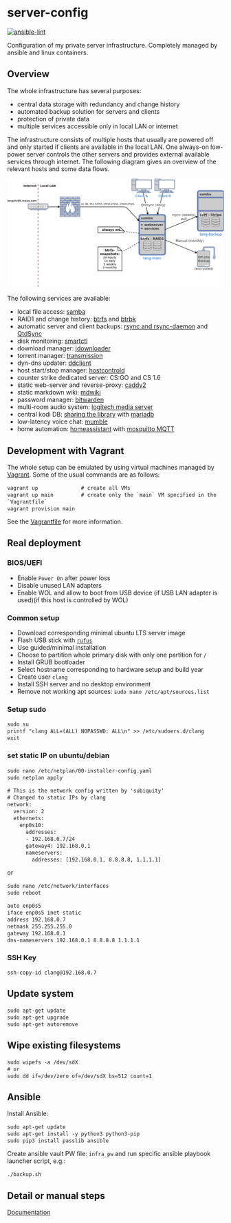 server-config
=============

[![ansible-lint](https://github.com/langchr86/server-config/actions/workflows/ansible-lint.yml/badge.svg)](https://github.com/langchr86/server-config/actions/workflows/ansible-lint.yml)

Configuration of my private server infrastructure.
Completely managed by ansible and linux containers.


Overview
--------

The whole infrastructure has several purposes:

* central data storage with redundancy and change history
* automated backup solution for servers and clients
* protection of private data
* multiple services accessible only in local LAN or internet

The infrastructure consists of multiple hosts that usually are powered off
and only started if clients are available in the local LAN.
One always-on low-power server controls the other servers
and provides external available services through internet.
The following diagram gives an overview of the relevant hosts and some data flows.

![infrastructure_overview](docs/images/infrastructure_overview.png)

The following services are available:

* local file access: [samba](https://www.samba.org/)
* RAID1 and change history: [btrfs](https://btrfs.wiki.kernel.org/index.php/Main_Page)
  and [btrbk](https://github.com/digint/btrbk)
* automatic server and client backups: [rsync and rsync-daemon](https://en.wikipedia.org/wiki/Rsync)
  and [QtdSync](http://qtdtools.doering-thomas.de/)
* disk monitoring: [smartctl](https://www.smartmontools.org/)
* download manager: [jdownloader](https://jdownloader.org/)
* torrent manager: [transmission](https://transmissionbt.com/)
* dyn-dns updater: [ddclient](https://github.com/ddclient/ddclient)
* host start/stop manager: [hostcontrold](https://github.com/langchr86/hostcontrold)
* counter strike dedicated server: CS:GO and CS 1.6
* static web-server and reverse-proxy: [caddy2](https://caddyserver.com/)
* static markdown wiki: [mdwiki](http://www.mdwiki.info)
* password manager: [bitwarden](https://go.bitwarden.com/)
* multi-room audio system: [logitech media server](https://en.wikipedia.org/wiki/Logitech_Media_Server)
* central kodi DB: [sharing the library](https://kodi.wiki/view/MySQL)
  with [mariadb](https://mariadb.org/)
* low-latency voice chat: [mumble](https://www.mumble.com/)
* home automation: [homeassistant](https://www.home-assistant.io/)
  with [mosquitto MQTT](https://mosquitto.org/)


Development with Vagrant
------------------------

The whole setup can be emulated by using virtual machines managed by [Vagrant](https://www.vagrantup.com/).
Some of the usual commands are as follows:

~~~~~~
vagrant up              # create all VMs
vagrant up main         # create only the `main` VM specified in the `Vagrantfile`
vagrant provision main
~~~~~~

See the [Vagrantfile](./Vagrantfile) for more information.


Real deployment
---------------


### BIOS/UEFI

* Enable `Power On` after power loss
* Disable unused LAN adapters
* Enable WOL and allow to boot from USB device (if USB LAN adapter is used)(if this host is controlled by WOL)

### Common setup

* Download corresponding minimal ubuntu LTS server image
* Flash USB stick with [`rufus`](https://rufus.ie/)
* Use guided/minimal installation
* Choose to partition whole primary disk with only one partition for `/`
* Install GRUB bootloader
* Select hostname corresponding to hardware setup and build year
* Create user `clang`
* Install SSH server and no desktop environment
* Remove not working apt sources: `sudo nano /etc/apt/sources.list`


###  Setup sudo

~~~
sudo su
printf "clang ALL=(ALL) NOPASSWD: ALL\n" >> /etc/sudoers.d/clang
exit
~~~


### set static IP on ubuntu/debian

~~~
sudo nano /etc/netplan/00-installer-config.yaml
sudo netplan apply
~~~

~~~
# This is the network config written by 'subiquity'
# Changed to static IPs by clang
network:
  version: 2
  ethernets:
    enp0s10:
      addresses:
      - 192.168.0.7/24
      gateway4: 192.168.0.1
      nameservers:
        addresses: [192.168.0.1, 8.8.8.8, 1.1.1.1]
~~~

or

~~~
sudo nano /etc/network/interfaces
sudo reboot
~~~

~~~
auto enp0s5
iface enp0s5 inet static
address 192.168.0.7
netmask 255.255.255.0
gateway 192.168.0.1
dns-nameservers 192.168.0.1 8.8.8.8 1.1.1.1
~~~


### SSH Key

~~~
ssh-copy-id clang@192.168.0.7
~~~


Update system
-------------

~~~
sudo apt-get update
sudo apt-get upgrade
sudo apt-get autoremove
~~~


Wipe existing filesystems
-------------------------

~~~
sudo wipefs -a /dev/sdX
# or
sudo dd if=/dev/zero of=/dev/sdX bs=512 count=1
~~~


Ansible
-------

Install Ansible:

~~~
sudo apt-get update
sudo apt-get install -y python3 python3-pip
sudo pip3 install passlib ansible
~~~

Create ansible vault PW file: `infra_pw`
and run specific ansible playbook launcher script, e.g.:

~~~
./backup.sh
~~~


Detail or manual steps
----------------------

[Documentation](/docs)
